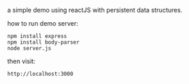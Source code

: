 a simple demo using reactJS with persistent data structures.

how to run demo server:
```
npm install express
npm install body-parser
node server.js
```
then visit:
```
http://localhost:3000
```
